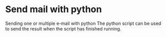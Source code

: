 # Send mail with python
Sending one or multiple e-mail with python
The python script can be used to send the result when the script has finished running.
